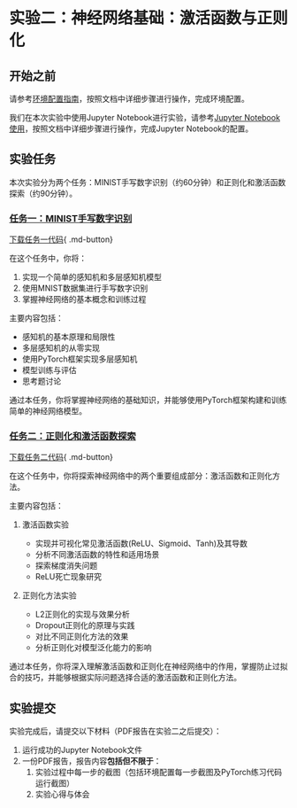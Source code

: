 # 实验二：神经网络基础：激活函数与正则化

## 开始之前

请参考[环境配置指南](../lab1/环境配置指南.md)，按照文档中详细步骤进行操作，完成环境配置。

我们在本次实验中使用Jupyter Notebook进行实验，请参考[Jupyter Notebook使用](../lab1/环境配置指南.md#五、Jupyter-Notebook使用)，按照文档中详细步骤进行操作，完成Jupyter Notebook的配置。

## 实验任务
本次实验分为两个任务：MINIST手写数字识别（约60分钟）和正则化和激活函数探索（约90分钟）。

### [任务一：MINIST手写数字识别](./MINIST手写数字识别.md)
[下载任务一代码](https://cdn.jsdelivr.net/gh/umnooob/course-demo@main/docs/lab2/lab2_p1.ipynb){ .md-button}

在这个任务中，你将：

1. 实现一个简单的感知机和多层感知机模型
2. 使用MNIST数据集进行手写数字识别
3. 掌握神经网络的基本概念和训练过程

主要内容包括：

- 感知机的基本原理和局限性
- 多层感知机的从零实现
- 使用PyTorch框架实现多层感知机
- 模型训练与评估
- 思考题讨论

通过本任务，你将掌握神经网络的基础知识，并能够使用PyTorch框架构建和训练简单的神经网络模型。


### [任务二：正则化和激活函数探索](./正则化和激活函数探索.md)
[下载任务二代码](https://cdn.jsdelivr.net/gh/umnooob/course-demo@main/docs/lab2/lab2_p2.ipynb){ .md-button}

在这个任务中，你将探索神经网络中的两个重要组成部分：激活函数和正则化方法。

主要内容包括：

1. 激活函数实验
   
    - 实现并可视化常见激活函数(ReLU、Sigmoid、Tanh)及其导数
    - 分析不同激活函数的特性和适用场景
    - 探索梯度消失问题
    - ReLU死亡现象研究

2. 正则化方法实验
   
    - L2正则化的实现与效果分析
    - Dropout正则化的原理与实践
    - 对比不同正则化方法的效果
    - 分析正则化对模型泛化能力的影响

通过本任务，你将深入理解激活函数和正则化在神经网络中的作用，掌握防止过拟合的技巧，并能够根据实际问题选择合适的激活函数和正则化方法。

## 实验提交
实验完成后，请提交以下材料（PDF报告在实验二之后提交）：

1. 运行成功的Jupyter Notebook文件
2. 一份PDF报告，报告内容**包括但不限于**：
    1. 实验过程中每一步的截图（包括环境配置每一步截图及PyTorch练习代码运行截图）
    2. 实验心得与体会